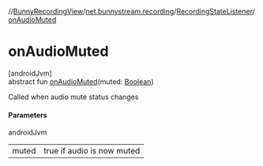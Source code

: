 //[BunnyRecordingView](../../../index.md)/[net.bunnystream.recording](../index.md)/[RecordingStateListener](index.md)/[onAudioMuted](on-audio-muted.md)

# onAudioMuted

[androidJvm]\
abstract fun [onAudioMuted](on-audio-muted.md)(muted: [Boolean](https://kotlinlang.org/api/latest/jvm/stdlib/kotlin-stdlib/kotlin/-boolean/index.html))

Called when audio mute status changes

#### Parameters

androidJvm

| | |
|---|---|
| muted | true if audio is now muted |
